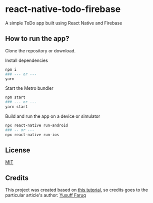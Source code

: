 # react-native-todo-firebase
A simple ToDo app built using React Native and Firebase

## How to run the app?

Clone the repository or download.

Install dependencies

```bash
npm i
### --- or ---
yarn
```

Start the Metro bundler

```bash
npm start
### --- or ---
yarn start
```

Build and run the app on a device or simulator

```bash
npx react-native run-android
### -- or ---
npx react-native run-ios
```

## License

[MIT](LICENSE)

## Credits

This project was created based on [this tutorial](https://blog.logrocket.com/storing-retrieving-data-react-native-apps-firebase/), so credits goes to the particular article's author: [Yusuff Faruq](https://blog.logrocket.com/author/yusufffaruq)
